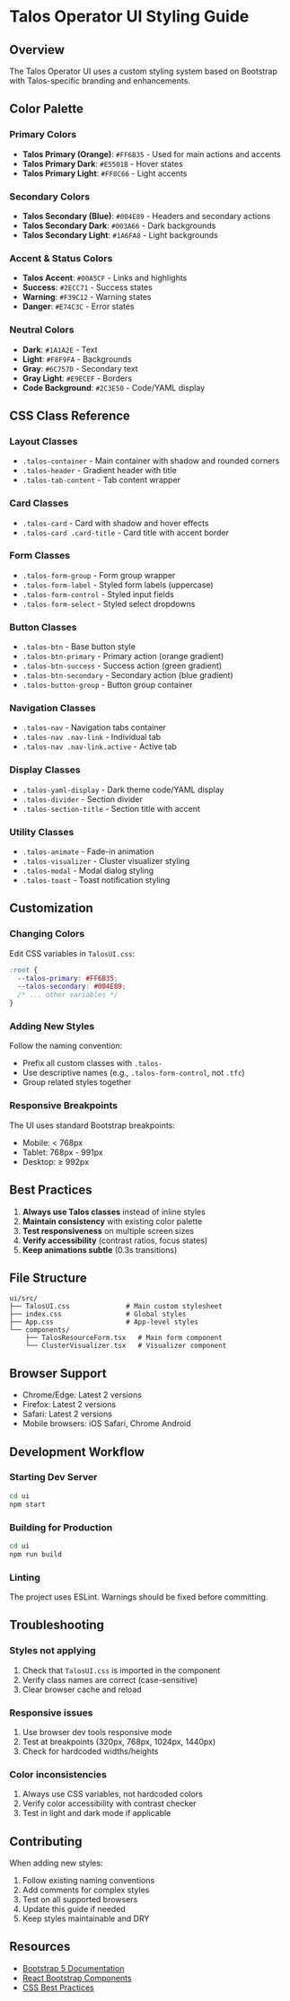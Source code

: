 # Talos Operator UI Styling Guide

## Overview
The Talos Operator UI uses a custom styling system based on Bootstrap with Talos-specific branding and enhancements.

## Color Palette

### Primary Colors
- **Talos Primary (Orange)**: `#FF6B35` - Used for main actions and accents
- **Talos Primary Dark**: `#E5501B` - Hover states
- **Talos Primary Light**: `#FF8C66` - Light accents

### Secondary Colors
- **Talos Secondary (Blue)**: `#004E89` - Headers and secondary actions
- **Talos Secondary Dark**: `#003A66` - Dark backgrounds
- **Talos Secondary Light**: `#1A6FA8` - Light backgrounds

### Accent & Status Colors
- **Talos Accent**: `#00A5CF` - Links and highlights
- **Success**: `#2ECC71` - Success states
- **Warning**: `#F39C12` - Warning states
- **Danger**: `#E74C3C` - Error states

### Neutral Colors
- **Dark**: `#1A1A2E` - Text
- **Light**: `#F8F9FA` - Backgrounds
- **Gray**: `#6C757D` - Secondary text
- **Gray Light**: `#E9ECEF` - Borders
- **Code Background**: `#2C3E50` - Code/YAML display

## CSS Class Reference

### Layout Classes
- `.talos-container` - Main container with shadow and rounded corners
- `.talos-header` - Gradient header with title
- `.talos-tab-content` - Tab content wrapper

### Card Classes
- `.talos-card` - Card with shadow and hover effects
- `.talos-card .card-title` - Card title with accent border

### Form Classes
- `.talos-form-group` - Form group wrapper
- `.talos-form-label` - Styled form labels (uppercase)
- `.talos-form-control` - Styled input fields
- `.talos-form-select` - Styled select dropdowns

### Button Classes
- `.talos-btn` - Base button style
- `.talos-btn-primary` - Primary action (orange gradient)
- `.talos-btn-success` - Success action (green gradient)
- `.talos-btn-secondary` - Secondary action (blue gradient)
- `.talos-button-group` - Button group container

### Navigation Classes
- `.talos-nav` - Navigation tabs container
- `.talos-nav .nav-link` - Individual tab
- `.talos-nav .nav-link.active` - Active tab

### Display Classes
- `.talos-yaml-display` - Dark theme code/YAML display
- `.talos-divider` - Section divider
- `.talos-section-title` - Section title with accent

### Utility Classes
- `.talos-animate` - Fade-in animation
- `.talos-visualizer` - Cluster visualizer styling
- `.talos-modal` - Modal dialog styling
- `.talos-toast` - Toast notification styling

## Customization

### Changing Colors
Edit CSS variables in `TalosUI.css`:
```css
:root {
  --talos-primary: #FF6B35;
  --talos-secondary: #004E89;
  /* ... other variables */
}
```

### Adding New Styles
Follow the naming convention:
- Prefix all custom classes with `.talos-`
- Use descriptive names (e.g., `.talos-form-control`, not `.tfc`)
- Group related styles together

### Responsive Breakpoints
The UI uses standard Bootstrap breakpoints:
- Mobile: < 768px
- Tablet: 768px - 991px
- Desktop: ≥ 992px

## Best Practices

1. **Always use Talos classes** instead of inline styles
2. **Maintain consistency** with existing color palette
3. **Test responsiveness** on multiple screen sizes
4. **Verify accessibility** (contrast ratios, focus states)
5. **Keep animations subtle** (0.3s transitions)

## File Structure
```
ui/src/
├── TalosUI.css              # Main custom stylesheet
├── index.css                # Global styles
├── App.css                  # App-level styles
└── components/
    ├── TalosResourceForm.tsx   # Main form component
    └── ClusterVisualizer.tsx   # Visualizer component
```

## Browser Support
- Chrome/Edge: Latest 2 versions
- Firefox: Latest 2 versions
- Safari: Latest 2 versions
- Mobile browsers: iOS Safari, Chrome Android

## Development Workflow

### Starting Dev Server
```bash
cd ui
npm start
```

### Building for Production
```bash
cd ui
npm run build
```

### Linting
The project uses ESLint. Warnings should be fixed before committing.

## Troubleshooting

### Styles not applying
1. Check that `TalosUI.css` is imported in the component
2. Verify class names are correct (case-sensitive)
3. Clear browser cache and reload

### Responsive issues
1. Use browser dev tools responsive mode
2. Test at breakpoints (320px, 768px, 1024px, 1440px)
3. Check for hardcoded widths/heights

### Color inconsistencies
1. Always use CSS variables, not hardcoded colors
2. Verify color accessibility with contrast checker
3. Test in light and dark mode if applicable

## Contributing
When adding new styles:
1. Follow existing naming conventions
2. Add comments for complex styles
3. Test on all supported browsers
4. Update this guide if needed
5. Keep styles maintainable and DRY

## Resources
- [Bootstrap 5 Documentation](https://getbootstrap.com/docs/5.3/)
- [React Bootstrap Components](https://react-bootstrap.github.io/)
- [CSS Best Practices](https://developer.mozilla.org/en-US/docs/Web/CSS/CSS_best_practices)
